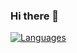 ### Hi there 👋

[![Languages](https://github-readme-stats.vercel.app/api/top-langs/?username=hum&layout=compact)](https://github.com/mylesalamb/github-readme-stats)
